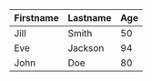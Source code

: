 

  Firstname | Lastname | Age
  --- | --- | ---
  Jill | Smith | 50
  Eve | Jackson | 94
  John | Doe | 80

